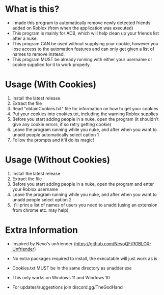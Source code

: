 # What is this?
- I made this program to automatically remove newly detected friends added on Roblox (from when the application was executed)
- This program is mainly for ACB, which will help clean up your friends list after a nuke.
- This program CAN be used without supplying your cookie, however you lose access to the automation features and can only get given a list of names to remove instead.
- This program MUST be already running with either your username or cookie supplied for it to work properly.

# Usage (With Cookies)
1. Install the latest release
2. Extract the file
3. Read "obtainCookies.txt" file for information on how to get your cookies
4. Put your cookies into cookies.txt, including the warning Roblox supplies
5. Before you start adding people in a nuke, open the program (it shouldn't give any cookie errors, if so retry getting cookie)
6. Leave the program running while you nuke, and after when you want to unadd people automatically select option 1
7. Follow the prompts and it'll do its magic!

# Usage (Without Cookies)
1. Install the latest release
2. Extract the file
5. Before you start adding people in a nuke, open the program and enter your Roblox username
6. Leave the program running while you nuke, and after when you want to unadd people select option 2
7. It'll print a list of names of users you need to unadd (using an extension from chrome etc. may help)

# Extra Information
- Inspired by Nevo's unfriender (https://github.com/NevoQF/ROBLOX-Unfriender)
- No extra packages required to install, the executable will just work as is
- Cookies.txt MUST be in the same directory as unadder.exe
- This only works on Windows 11 and Windows 10
  
- For updates/suggestions join discord.gg/TheGodHand
